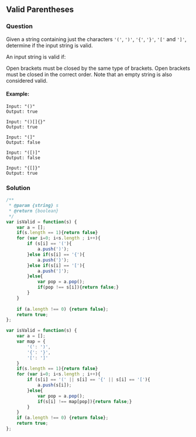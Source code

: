 ## Valid Parentheses

### Question

Given a string containing just the characters `'('`, `')'`, `'{'`, `'}'`, `'['` and `']'`, determine if the input string is valid.

An input string is valid if:

Open brackets must be closed by the same type of brackets.
Open brackets must be closed in the correct order.
Note that an empty string is also considered valid.

#### Example:
```shell
Input: "()"
Output: true
```

```shell
Input: "()[]{}"
Output: true
```

```shell
Input: "(]"
Output: false
```

```shell
Input: "([)]"
Output: false
```

```shell
Input: "{[]}"
Output: true
```

### Solution
```javascript
/**
 * @param {string} s
 * @return {boolean}
 */
var isValid = function(s) {
    var a = [];
    if(s.length == 1){return false}
    for (var i=0; i<s.length ; i++){
        if (s[i] == '('){
            a.push(')');
        }else if(s[i] == '{'){
            a.push('}');
        }else if(s[i] == '['){
            a.push(']');
        }else{
            var pop = a.pop();
            if(pop !== s[i]){return false;}
        }
    }
    
    if (a.length !== 0) {return false};
    return true;
};
```

```javascript
var isValid = function(s) {
    var a = [];
    var map = {
        '(': ')',
        '{': '}',
        '[': ']'
    }
    if(s.length == 1){return false}
    for (var i=0; i<s.length ; i++){
        if (s[i] == '(' || s[i] == '{' || s[i] == '['){
            a.push(s[i]);
        }else{
            var pop = a.pop();
            if(s[i] !== map[pop]){return false;}
        }
    }
    if (a.length !== 0) {return false};
    return true;
};
```
